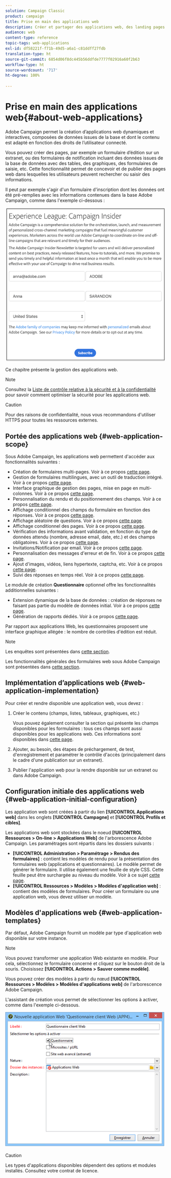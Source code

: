```yaml
---
solution: Campaign Classic
product: campaign
title: Prise en main des applications web
description: Créer et partager des applications web, des landing pages et des questionnaires
audience: web
content-type: reference
topic-tags: web-applications
exl-id: df58221f-f71b-49d5-a6a1-c81ddff27fdb
translation-type: ht
source-git-commit: 6854d06f8dc445b56ddfde7777f02916a60f2b63
workflow-type: ht
source-wordcount: '717'
ht-degree: 100%

---
```


# Prise en main des applications web{#about-web-applications}

Adobe Campaign permet la création d’applications web dynamiques et interactives, composées de données issues de la base et dont le contenu est adapté en fonction des droits de l’utilisateur connecté.

Vous pouvez créer des pages, par exemple un formulaire d’édition sur un extranet, ou des formulaires de notification incluant des données issues de la base de données avec des tables, des graphiques, des formulaires de saisie, etc. Cette fonctionnalité permet de concevoir et de publier des pages web dans lesquelles les utilisateurs peuvent rechercher ou saisir des informations.

Il peut par exemple s&#39;agir d&#39;un formulaire d&#39;inscription dont les données ont été pré-remplies avec les informations contenues dans la base Adobe Campaign, comme dans l&#39;exemple ci-dessous :

![](assets/webapp_form_sample.png)

Ce chapitre présente la gestion des applications web.

>[!NOTE]
>
>Consultez la [Liste de contrôle relative à la sécurité et à la confidentialité](https://helpx.adobe.com/fr/campaign/kb/acc-security.html) pour savoir comment optimiser la sécurité pour les applications web.

>[!CAUTION]
>
>Pour des raisons de confidentialité, nous vous recommandons d&#39;utiliser HTTPS pour toutes les ressources externes.

## Portée des applications web {#web-application-scope}

Sous Adobe Campaign, les applications web permettent d&#39;accéder aux fonctionnalités suivantes :

* Création de formulaires multi-pages. Voir à ce propos [cette page](../../web/using/about-web-forms.md).
* Gestion de formulaires multilingues, avec un outil de traduction intégré. Voir à ce propos [cette page](../../web/using/translating-a-web-application.md).
* Interface graphique de gestion des pages, mise en page en multi-colonnes. Voir à ce propos [cette page](../../web/using/designing-a-web-application.md).
* Personnalisation du rendu et du positionnement des champs. Voir à ce propos [cette page](../../web/using/editing-content.md#adding-personalization-content).
* Affichage conditionnel des champs du formulaire en fonction des réponses. Voir à ce propos [cette page](../../web/using/form-rendering.md#defining-fields-conditional-display).
* Affichage aléatoire de questions. Voir à ce propos [cette page](../../web/using/building-a-survey.md#adding-questions).
* Affichage conditionnel des pages. Voir à ce propos [cette page](../../web/using/defining-web-forms-page-sequencing.md#conditional-page-display).
* Vérification des informations avant validation, en fonction du type de données attendu (nombre, adresse email, date, etc.) et des champs obligatoires. Voir à ce propos [cette page](../../web/using/form-rendering.md#defining-control-settings).
* Invitations/Notification par email. Voir à ce propos [cette page](../../web/using/publishing-a-web-form.md#delivering-a-form-via-email).
* Personnalisation des messages d&#39;erreur et de fin. Voir à ce propos [cette page](../../web/using/defining-web-forms-properties.md#setting-up-an-error-page).
* Ajout d&#39;images, vidéos, liens hypertexte, captcha, etc. Voir à ce propos [cette page](../../web/using/editing-content.md).
* Suivi des réponses en temps réel. Voir à ce propos [cette page](../../web/using/publish--track-and-use-collected-data.md#response-tracking).

Le module de création **Questionnaire** optionnel offre les fonctionnalités additionnelles suivantes :

* Extension dynamique de la base de données : création de réponses ne faisant pas partie du modèle de données initial. Voir à ce propos [cette page](../../web/using/managing-answers.md#storing-collected-answers).
* Génération de rapports dédiés. Voir à ce propos [cette page](../../web/using/publish--track-and-use-collected-data.md#reports-on-surveys).

Par rapport aux applications Web, les questionnaires proposent une interface graphique allégée : le nombre de contrôles d&#39;édition est réduit.

>[!NOTE]
>
>Les enquêtes sont présentées dans [cette section](../../web/using/about-surveys.md).
>
>Les fonctionnalités générales des formulaires web sous Adobe Campaign sont présentées dans [cette section](../../web/using/about-web-forms.md).

## Implémentation d’applications web {#web-application-implementation}

Pour créer et rendre disponible une application web, vous devez :

1. Créer le contenu (champs, listes, tableaux, graphiques, etc.)

   Vous pouvez également consulter la section qui présente les champs disponibles pour les formulaires : tous ces champs sont aussi disponibles pour les applications web. Ces informations sont disponibles dans [cette page](../../web/using/adding-fields-to-a-web-form.md).

1. Ajouter, au besoin, des étapes de préchargement, de test, d&#39;enregistrement et paramétrer le contrôle d&#39;accès (principalement dans le cadre d&#39;une publication sur un extranet).
1. Publier l&#39;application web pour la rendre disponible sur un extranet ou dans Adobe Campaign.

## Configuration initiale des applications web {#web-application-initial-configuration}

Les application web sont créées à partir du lien **[!UICONTROL Applications web]** dans les onglets **[!UICONTROL Campagne]** et **[!UICONTROL Profils et cibles]**.

Les applications web sont stockées dans le noeud **[!UICONTROL Ressources > On-line > Applications Web]** de l&#39;arborescence Adobe Campaign. Les paramétrages sont répartis dans les dossiers suivants :

* **[!UICONTROL Administration > Paramétrage > Rendus des formulaires]** : contient les modèles de rendu pour la présentation des formulaires web (applications et questionnaires). Le modèle permet de générer le formulaire. Il utilise également une feuille de style CSS. Cette feuille peut être surchargée au niveau du modèle. Voir à ce sujet [cette page](../../web/using/form-rendering.md#selecting-the-form-rendering-template).
* **[!UICONTROL Ressources > Modèles > Modèles d&#39;application web]** : contient des modèles de formulaires. Pour créer un formulaire ou une application web, vous devez utiliser un modèle.

## Modèles d&#39;applications web {#web-application-templates}

Par défaut, Adobe Campaign fournit un modèle par type d&#39;application web disponible sur votre instance.

>[!NOTE]
>
>Vous pouvez transformer une application Web existante en modèle. Pour cela, sélectionnez le formulaire concerné et cliquez sur le bouton droit de la souris. Choisissez **[!UICONTROL Actions > Sauver comme modèle]**.

Vous pouvez créer des modèles à partir du nœud **[!UICONTROL Ressources > Modèles > Modèles d&#39;applications web]** de l&#39;arborescence Adobe Campaign.

L&#39;assistant de création vous permet de sélectionner les options à activer, comme dans l&#39;exemple ci-dessous.

![](assets/webapp_create_template.png)

>[!CAUTION]
>
>Les types d&#39;applications disponibles dépendent des options et modules installés. Consultez votre contrat de licence.
